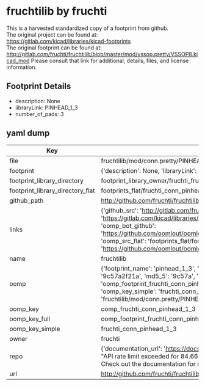 # fruchtilib by fruchti  
This is a harvested standardized copy of a footprint from github.  
The original project can be found at:  
https://gitlab.com/kicad/libraries/kicad-footprints  
The original footprint can be found at:
http://gitlab.com/fruchti/fruchtilib/blob/master/mod/vssop.pretty/VSSOP8.kicad_mod
Please consult that link for additional, details, files, and license information.  
## Footprint Details
* description: None  
* libraryLink: PINHEAD_1_3  
* number_of_pads: 3  
## yaml dump  
| Key | Value |  
| --- | --- |  
| file | fruchtilib/mod/conn.pretty/PINHEAD_1_3.kicad_mod |  
| footprint | {'description': None, 'libraryLink': 'PINHEAD_1_3', 'number_of_pads': 3} |  
| footprint_library_directory | footprint_library_owner/fruchti_fruchtilib |  
| footprint_library_directory_flat | footprints_flat/fruchti_conn_pinhead_1_3/working |  
| github_path | http://github.com/fruchti/fruchtilib/blob/master/mod/conn.pretty/PINHEAD_1_3.kicad_mod |  
| links | {'github_src': 'http://gitlab.com/fruchti/fruchtilib/blob/master/mod/vssop.pretty/VSSOP8.kicad_mod', 'github_src_repo': 'https://gitlab.com/kicad/libraries/kicad-footprints', 'oomp_bot': 'footprints/fruchti_conn_pinhead_1_3/working', 'oomp_bot_github': 'https://github.com/oomlout/oomlout_oomp_footprint_bot/tree/main/footprints/fruchti_conn_pinhead_1_3/working', 'oomp_src_flat': 'footprints_flat/footprints_flat/fruchti_conn_pinhead_1_3/working', 'oomp_src_flat_github': 'https://github.com/oomlout/oomlout_oomp_footprint_src/tree/main/footprints_flat/fruchti_conn_pinhead_1_3/working'} |  
| name | fruchtilib |  
| oomp | {'footprint_name': 'pinhead_1_3', 'library_name': 'conn', 'md5': '9c57a2f21af646f4abc4c04da2adea1d', 'md5_10': '9c57a2f21a', 'md5_5': '9c57a', 'md5_6': '9c57a2', 'oomp_key': 'oomp_fruchti_conn_pinhead_1_3', 'oomp_key_extra': 'oomp_footprint_fruchti_conn_pinhead_1_3', 'oomp_key_full': 'oomp_footprint_fruchti_conn_pinhead_1_3_9c57a2', 'oomp_key_simple': 'fruchti_conn_pinhead_1_3', 'original_filename': 'fruchtilib/mod/conn.pretty/PINHEAD_1_3.kicad_mod', 'owner_name': 'fruchti'} |  
| oomp_key | oomp_fruchti_conn_pinhead_1_3 |  
| oomp_key_full | oomp_footprint_fruchti_conn_pinhead_1_3 |  
| oomp_key_simple | fruchti_conn_pinhead_1_3 |  
| owner | fruchti |  
| repo | {'documentation_url': 'https://docs.github.com/rest/overview/resources-in-the-rest-api#rate-limiting', 'message': "API rate limit exceeded for 84.66.173.59. (But here's the good news: Authenticated requests get a higher rate limit. Check out the documentation for more details.)"} |  
| url | http://github.com/fruchti/fruchtilib |  

